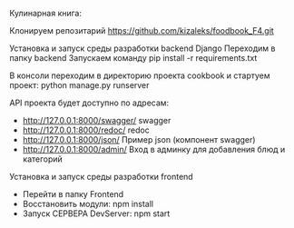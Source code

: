 Кулинарная книга:

Клонируем репозитарий https://github.com/kizaleks/foodbook_F4.git

Установка и запуск среды разработки backend Django
Переходим в папку backend
Запускаем команду pip install -r requirements.txt

В консоли переходим в директорию проекта cookbook и стартуем проект:
python manage.py runserver

API проекта будет доступно по адресам:
+ http://127.0.0.1:8000/swagger/  swagger
+ http://127.0.0.1:8000/redoc/ redoc
+ http://127.0.0.1:8000/json/ Пример json (компонент swagger)
+ http://127.0.0.1:8000/admin/  Вход в админку для добавления блюд и категорий


Установка и запуск среды разработки frontend 

+ Перейти в папку Frontend
+ Восстановить модули: npm install
+ Запуск СЕРВЕРА DevServer: npm start

